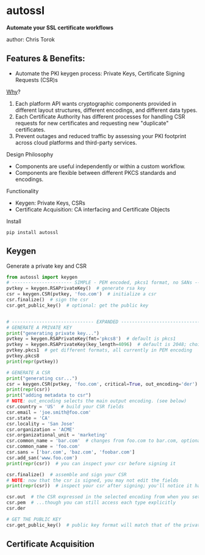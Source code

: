 # autossl
<b>Automate your SSL certificate workflows</b>

author: Chris Torok

## Features & Benefits:
- Automate the PKI keygen process: Private Keys, Certificate Signing Requests (CSR)s

<u>Why</u>?
1. Each platform API wants cryptographic components provided in different layout structures, different encodings, 
and different data types.
2. Each Certificate Authority has different processes for handling CSR requests for new certificates and requesting new 
"duplicate" certificates.
3. Prevent outages and reduced traffic by assessing your PKI footprint across cloud platforms and third-party services.


Design Philosophy
- Components are useful independently or within a custom workflow.
- Components are flexible between different PKCS standards and encodings.


Functionality
- Keygen: Private Keys, CSRs
- Certificate Acquisition: CA interfacing and Certificate Objects


Install
```commandline
pip install autossl
```

## Keygen
Generate a private key and CSR
```python
from autossl import keygen
# ---------------------- SIMPLE - PEM encoded, pkcs1 format, no SANs -------------------------
pvtkey = keygen.RSAPrivateKey()  # generate rsa key
csr = keygen.CSR(pvtkey, 'foo.com')  # initialize a csr
csr.finalize()  # sign the csr
csr.get_public_key()  # optional: get the public key


# ------------------------------ EXPANDED ----------------------------------------
# GENERATE A PRIVATE KEY
print("generating private key...")
pvtkey = keygen.RSAPrivateKey(fmt='pkcs8')  # default is pkcs1
pvtkey = keygen.RSAPrivateKey(key_length=4096)  # default is 2048; choices: 2048, 3072, 4096
pvtkey.pkcs1  # get different formats, all currently in PEM encoding
pvtkey.pkcs8
print(repr(pvtkey))

# GENERATE A CSR
print("generating csr...")
csr = keygen.CSR(pvtkey, 'foo.com', critical=True, out_encoding='der')  # defaults: critical=True, out_encoding='pem'
print(repr(csr))
print("adding metadata to csr")
# NOTE: out_encoding selects the main output encoding. (see below)
csr.country = 'US'  # build your CSR fields
csr.email = 'joe.smith@foo.com'
csr.state = 'CA'
csr.locality = 'San Jose'
csr.organization = 'ACME'
csr.organizational_unit = 'marketing'
csr.common_name = 'bar.com'  # changes from foo.com to bar.com, optional
csr.common_name = 'foo.com'
csr.sans = ['bar.com', 'baz.com', 'foobar.com']
csr.add_san('www.foo.com')
print(repr(csr))  # you can inspect your csr before signing it

csr.finalize()  # assemble and sign your CSR
# NOTE: now that the csr is signed, you may not edit the fields
print(repr(csr))  # inspect your csr after signing; you'll notice it has changed

csr.out  # the CSR expressed in the selected encoding from when you set 'out_encoding'
csr.pem  # ...though you can still access each type explicitly
csr.der

# GET THE PUBLIC KEY
csr.get_public_key()  # public key format will match that of the private key
```

## Certificate Acquisition
